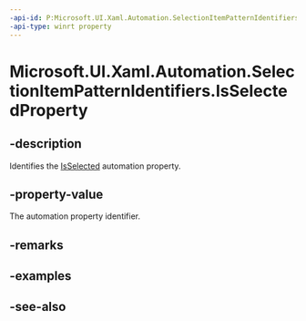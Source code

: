 ```yaml
---
-api-id: P:Microsoft.UI.Xaml.Automation.SelectionItemPatternIdentifiers.IsSelectedProperty
-api-type: winrt property
---
```


<!-- Property syntax
public Windows.UI.Xaml.Automation.AutomationProperty IsSelectedProperty { get; }
-->

# Microsoft.UI.Xaml.Automation.SelectionItemPatternIdentifiers.IsSelectedProperty

## -description
Identifies the [IsSelected](../microsoft.ui.xaml.automation.provider/iselectionitemprovider_isselected.md) automation property.

## -property-value
The automation property identifier.

## -remarks

## -examples

## -see-also
